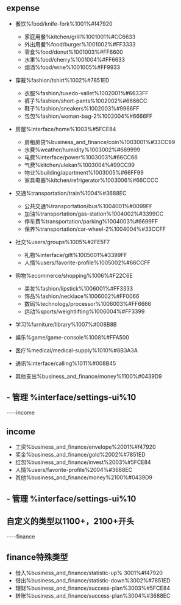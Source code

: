  ## expense
- 餐饮%food/knife-fork%1001%#f47920
    - 家庭用餐%kitchen/grill%1001001%#CC6633
    - 外出用餐%food/burger%1001002%#FF3333
    - 零食%food/donut%1001003%#FF6600
    - 水果%food/cherry%1001004%#FF6633
    - 烟酒%food/wine%1001005%#FF9933
- 穿戴%fashion/tshirt%1002%#7851ED
    - 衣服%fashion/tuxedo-vallet%1002001%#6633FF
    - 裤子%fashion/short-pants%1002002%#6666CC
    - 鞋子%fashion/sneakers%1002003%#9966FF
    - 包包%fashion/woman-bag-2%1002004%#6666FF
- 房屋%interface/home%1003%#5FCE84
    - 房租房贷%business_and_finance/coin%1003001%#33CC99
    - 水费%weather/humidity%1003002%#669999
    - 电费%interface/power%1003003%#66CC66
    - 气费%kitchen/ulekan%1003004%#99CC99
    - 物业%building/apartment%1003005%#66FF99
    - 家具电器%kitchen/refrigerator%1003006%#66CCCC
- 交通%transportation/train%1004%#3688EC
    - 公共交通%transportation/bus%1004001%#0099FF
    - 加油%transportation/gas-station%1004002%#3399CC
    - 停车费%transportation/parking%1004003%#6699FF
    - 保养%transportation/car-wheel-2%1004004%#33CCFF

- 社交%users/groups%1005%#2FE5F7
    - 礼物%interface/gift%1005001%#3399FF
    - 人情%users/favorite-profile%1005002%#66CCFF

- 购物%ecommerce/shopping%1006%#F22C6E
    - 美妆%fashion/lipstick%1006001%#FF3333
    - 饰品%fashion/necklace%1006002%#FF0066
    - 数码%technology/processor%1006003%#FF6666
    - 运动%sports/weightlifting%1006004%#FF3399
- 学习%furniture/library%1007%#008B8B
- 娱乐%game/game-console%1008%#FFA500
- 医疗%medical/medical-supply%1010%#8B3A3A
- 通讯%interface/calling%1011%#008B45
- 其他支出%business_and_finance/money%1100%#0439D9
## - 管理 %interface/settings-ui%10

----income
## income

- 工资%business_and_finance/envelope%2001%#f47920
- 奖金%business_and_finance/gold%2002%#7851ED
- 红包%business_and_finance/invest%2003%#5FCE84
- 人情%users/favorite-profile%2004%#3688EC
- 其他%business_and_finance/money%2100%#0439D9
## - 管理 %interface/settings-ui%10


## 自定义的类型以1100+，2100+开头

----finance
## finance特殊类型
- 借入%business_and_finance/statistic-up% 3001%#f47920
- 借出%business_and_finance/statistic-down%3002%#7851ED
- 理财%business_and_finance/success-plan%3003%#5FCE84
- 转账%business_and_finance/success-plan%3004%#3688EC
